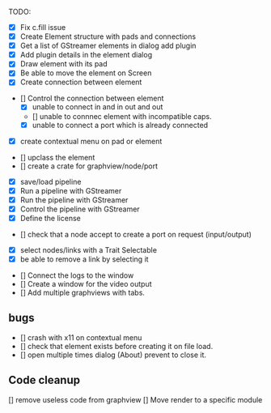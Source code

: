 TODO:

- [x] Fix c.fill issue
- [x] Create Element structure with pads and connections
- [x] Get a list of GStreamer elements in dialog add plugin
- [x] Add plugin details in the element dialog
- [x] Draw element with its pad
- [x] Be able to move the element on Screen
- [x] Create connection between element
- [] Control the connection between element
  - [x] unable to connect in and in out and out
  - [] unable to connnec element with incompatible caps.
  - [x] unable to connect a port which is already connected
- [x] create contextual menu on pad or element
- [] upclass the element
- [] create a crate for graphview/node/port
- [x] save/load pipeline
- [x] Run a pipeline with GStreamer
- [x] Run the pipeline with GStreamer
- [x] Control the pipeline with GStreamer
- [x] Define the license
- [] check that a node accept to create a port on request (input/output)
- [x] select nodes/links with a Trait Selectable
- [x] be able to remove a link by selecting it
- [] Connect the logs to the window
- [] Create a window for the video output
- [] Add multiple graphviews with tabs.

## bugs

- [] crash with x11 on contextual menu
- [] check that element exists before creating it on file load.
- [] open multiple times dialog (About) prevent to close it.

## Code cleanup

[] remove useless code from graphview
[] Move render to a specific module
